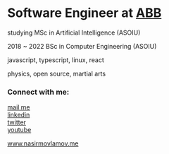  <h1> Software Engineer at  <a href="https://abb-bank.az">ABB</a>  </h1>
 <p> studying MSc in Artificial Intelligence (ASOIU)</p>
 <p> 2018 ~ 2022 BSc in Computer Engineering (ASOIU)</p>

<p>javascript, typescript, linux, react</p>
<p>physics, open source, martial arts </p>

<h3>Connect with me:</h2>
<p >
  <a href="mailto:movlamovnasir@gmail.com">mail me</a> <br>
  <a href="https://az.linkedin.com/in/nasir-movlamov-322ab21b4">linkedin</a><br>
  <a href="https://twitter.com/nasirmovlamov">twitter</a><br>
  <a href="https://www.youtube.com/channel/UCmE8Psks_-SDw9iG1nn6MpQ">youtube</a>
</p>
<p> 
 <a href="https://www.nasirmovlamov.me">www.nasirmovlamov.me </a>
</p>
